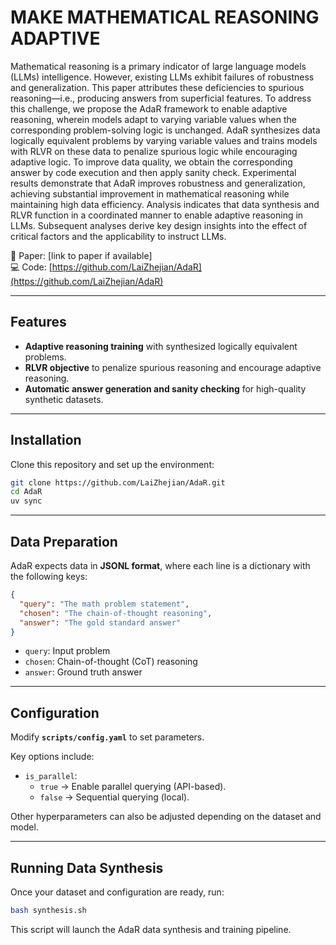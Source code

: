 # MAKE MATHEMATICAL REASONING ADAPTIVE

Mathematical reasoning is a primary indicator of large language models (LLMs) intelligence. However, existing LLMs exhibit failures of robustness and generalization. This paper attributes these deficiencies to spurious reasoning—i.e., producing answers from superficial features. To address this challenge, we propose the AdaR framework to enable adaptive reasoning, wherein models adapt to varying variable values when the corresponding problem-solving logic is unchanged. AdaR synthesizes data logically equivalent problems by varying variable values and trains models with RLVR on these data to penalize spurious logic while encouraging adaptive logic. To improve data quality, we obtain the corresponding answer by code execution and then apply sanity check. Experimental results demonstrate that AdaR  improves robustness and generalization, achieving substantial improvement in mathematical reasoning while maintaining high data efficiency. Analysis indicates that data synthesis and RLVR function in a coordinated manner to enable adaptive reasoning in LLMs. Subsequent analyses derive key design insights into the effect of critical factors and the applicability to instruct LLMs.

📄 Paper: [link to paper if available]  
💻 Code: [https://github.com/LaiZhejian/AdaR](https://github.com/LaiZhejian/AdaR)

---

## Features

- **Adaptive reasoning training** with synthesized logically equivalent problems.  
- **RLVR objective** to penalize spurious reasoning and encourage adaptive reasoning.  
- **Automatic answer generation and sanity checking** for high-quality synthetic datasets.  

---

## Installation

Clone this repository and set up the environment:

```bash
git clone https://github.com/LaiZhejian/AdaR.git
cd AdaR
uv sync
```

---

## Data Preparation

AdaR expects data in **JSONL format**, where each line is a dictionary with the following keys:

```json
{
  "query": "The math problem statement",
  "chosen": "The chain-of-thought reasoning",
  "answer": "The gold standard answer"
}
```

- `query`: Input problem  
- `chosen`: Chain-of-thought (CoT) reasoning  
- `answer`: Ground truth answer

---

## Configuration

Modify **`scripts/config.yaml`** to set parameters.  

Key options include:

- `is_parallel`:  
  - `true` → Enable parallel querying (API-based).  
  - `false` → Sequential querying (local).  

Other hyperparameters can also be adjusted depending on the dataset and model.

---

## Running Data Synthesis

Once your dataset and configuration are ready, run:

```bash
bash synthesis.sh
```

This script will launch the AdaR data synthesis and training pipeline.
